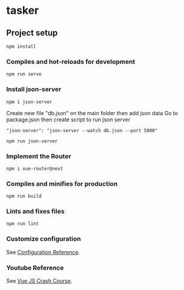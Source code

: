 # tasker

## Project setup
```
npm install
```

### Compiles and hot-reloads for development
```
npm run serve
```

### Install json-server
```
npm i json-server
```
Create new file "db.json" on the main folder then add json data
Go to package.json then create script to run json server
```
"json-server": "json-server --watch db.json --port 5000"

npm run json-server
```

### Implement the Router
```
npm i vue-router@next
```

### Compiles and minifies for production
```
npm run build
```

### Lints and fixes files
```
npm run lint
```

### Customize configuration
See [Configuration Reference](https://cli.vuejs.org/config/).

### Youtube Reference
See [Vue JS Crash Course](https://www.youtube.com/watch?v=qZXt1Aom3Cs&t=3401s).
